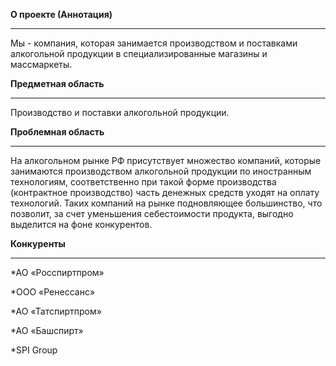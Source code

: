 **О проекте (Аннотация)**
______
 Мы - компания, которая занимается производством и поставками алкогольной продукции в специализированные магазины и массмаркеты.  
 
**Предметная область**
________
Производство и поставки алкогольной продукции. 

**Проблемная область**
_____
На алкогольном рынке РФ присутствует множество компаний, которые занимаются производством алкогольной продукции по иностранным технологиям, соответственно при такой форме производства (контрактное производство) часть денежных средств уходят на оплату технологий. 
Таких компаний на рынке подновляющее большинство, что позволит, за счет уменьшения себестоимости продукта, выгодно выделится на фоне конкурентов.

**Конкуренты**
_____
*АО «Росспиртпром»

*ООО «Ренессанс» 

*АО «Татспиртпром»

*АО «Башспирт»

*SPI Group
